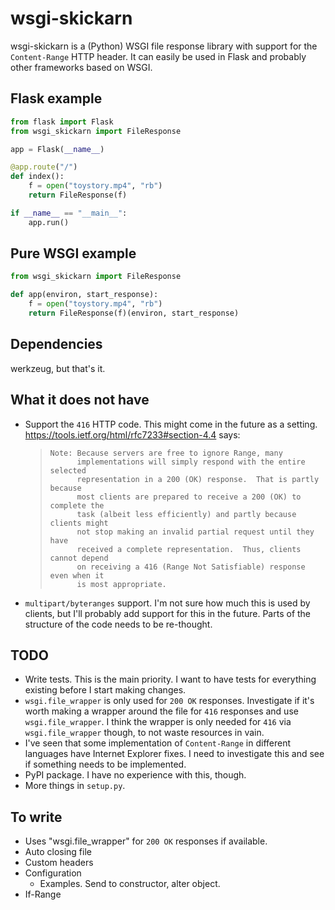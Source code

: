 # wsgi-skickarn

wsgi-skickarn is a (Python) WSGI file response library with support for the `Content-Range` HTTP header. It can easily be used in Flask and probably other frameworks based on WSGI.


## Flask example

```python
from flask import Flask
from wsgi_skickarn import FileResponse

app = Flask(__name__)

@app.route("/")
def index():
    f = open("toystory.mp4", "rb")
    return FileResponse(f)

if __name__ == "__main__":
    app.run()
```

## Pure WSGI example

```python
from wsgi_skickarn import FileResponse

def app(environ, start_response):
    f = open("toystory.mp4", "rb")
    return FileResponse(f)(environ, start_response)
```

## Dependencies

werkzeug, but that's it.


## What it does not have

* Support the `416` HTTP code. This might come in the future as a setting. 
  <https://tools.ietf.org/html/rfc7233#section-4.4> says:

  > ```
  > Note: Because servers are free to ignore Range, many
  >       implementations will simply respond with the entire selected
  >       representation in a 200 (OK) response.  That is partly because
  >       most clients are prepared to receive a 200 (OK) to complete the
  >       task (albeit less efficiently) and partly because clients might
  >       not stop making an invalid partial request until they have
  >       received a complete representation.  Thus, clients cannot depend
  >       on receiving a 416 (Range Not Satisfiable) response even when it
  >       is most appropriate.
  > ```

* `multipart/byteranges` support. I'm not sure how much this is used by clients, but I'll probably add support for this in the future. Parts of the structure of the code needs to be re-thought.



## TODO

* Write tests. This is the main priority. I want to have tests for everything existing before I start making changes.
* `wsgi.file_wrapper` is only used for `200 OK` responses. Investigate if it's worth making a wrapper around the file for `416` responses and use `wsgi.file_wrapper`. I think the wrapper is only needed for `416` via `wsgi.file_wrapper` though, to not waste resources in vain.
* I've seen that some implementation of `Content-Range` in different languages have Internet Explorer fixes. I need to investigate this and see if something needs to be implemented.
* PyPI package. I have no experience with this, though.
* More things in `setup.py`.

## To write

- Uses "wsgi.file_wrapper" for `200 OK` responses if available.
- Auto closing file
- Custom headers
- Configuration
  - Examples. Send to constructor, alter object.
- If-Range